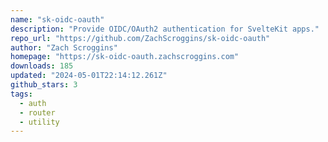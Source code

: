 ```yaml
---
name: "sk-oidc-oauth"
description: "Provide OIDC/OAuth2 authentication for SvelteKit apps."
repo_url: "https://github.com/ZachScroggins/sk-oidc-oauth"
author: "Zach Scroggins"
homepage: "https://sk-oidc-oauth.zachscroggins.com"
downloads: 185
updated: "2024-05-01T22:14:12.261Z"
github_stars: 3
tags: 
  - auth
  - router
  - utility
---
```

